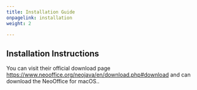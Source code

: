 ```yaml
---
title: Installation Guide
onpagelink: installation
weight: 2

---
```


Installation Instructions
-------------------------

You can visit their official download page https://www.neooffice.org/neojava/en/download.php#download and can download the NeoOffice for macOS..